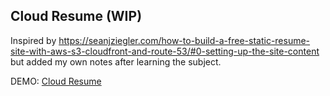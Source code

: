 ## Cloud Resume (WIP)

Inspired by https://seanjziegler.com/how-to-build-a-free-static-resume-site-with-aws-s3-cloudfront-and-route-53/#0-setting-up-the-site-content but added my own notes after learning the subject. 

DEMO: [Cloud Resume](https://andreirepo.com/)